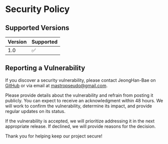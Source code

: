 # Security Policy

## Supported Versions

| Version | Supported |
|---------|-----------|
| 1.0     | ✅         |

## Reporting a Vulnerability

If you discover a security vulnerability, please contact JeongHan-Bae on [GitHub](https://github.com/JeongHan-Bae) or via email at mastropseudo@gmail.com.

Please provide details about the vulnerability and refrain from posting it publicly. You can expect to receive an acknowledgment within 48 hours. We will work to confirm the vulnerability, determine its impact, and provide regular updates on its status.

If the vulnerability is accepted, we will prioritize addressing it in the next appropriate release. If declined, we will provide reasons for the decision.

Thank you for helping keep our project secure!

